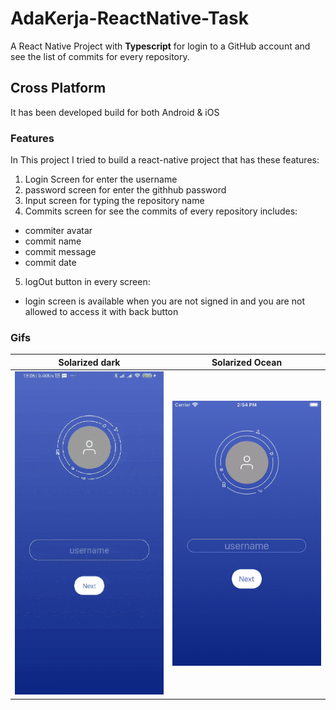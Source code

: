 # AdaKerja-ReactNative-Task
A React Native Project with **Typescript** for login to a GitHub account and see the list of commits for every repository.

## Cross Platform
It has been developed build for both Android & iOS

### Features
In This project I tried to build a react-native project that has these features:

1. Login Screen for enter the username
2. password screen for enter the githhub password
3. Input screen for typing the repository name
4. Commits screen for see the commits of every repository includes:
 - commiter avatar
 - commit name
 - commit message
 - commit date
5. logOut button in every screen:
 - login screen is available when you are not signed in and you are not allowed to access it with back button
 
### Gifs
Solarized dark             |  Solarized Ocean
:-------------------------:|:-------------------------:
<img src="https://github.com/aligol20/AdaKerja-ReactNative-Task/blob/master/android-app.gif" width="300">  |  <img src="https://github.com/aligol20/AdaKerja-ReactNative-Task/blob/master/ios-app.gif" width="300">




